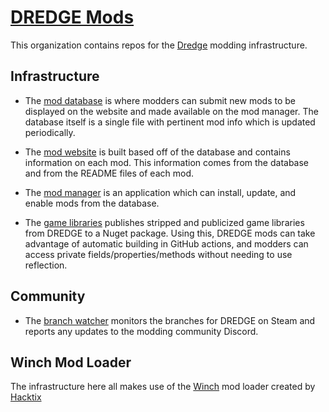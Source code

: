 # [DREDGE Mods](https://dredgemods.com)

This organization contains repos for the [Dredge](https://store.steampowered.com/app/1562430/DREDGE/) modding infrastructure. 

## Infrastructure

- The [mod database](https://github.com/DREDGE-Mods/DredgeModDatabase) is where modders can submit new mods to be displayed on the website and made available on the mod manager. 
The database itself is a single file with pertinent mod info which is updated periodically.

- The [mod website](https://github.com/DREDGE-Mods/DredgeModsWebsite) is built based off of the database and contains information on each mod. This information comes from the database and from the README files of each mod.

- The [mod manager](https://github.com/DREDGE-Mods/DredgeModManager) is an application which can install, update, and enable mods from the database.

- The [game libraries](https://github.com/DREDGE-Mods/DredgeGameLibs) publishes stripped and publicized game libraries from DREDGE to a Nuget package. 
Using this, DREDGE mods can take advantage of automatic building in GitHub actions, and modders can access private fields/properties/methods without needing to use reflection.

## Community

- The [branch watcher](https://github.com/DREDGE-Mods/DredgeBranchWatcher) monitors the branches for DREDGE on Steam and reports any updates to the modding community Discord.

## Winch Mod Loader

The infrastructure here all makes use of the [Winch](https://github.com/Hacktix/Winch) mod loader created by [Hacktix](https://github.com/Hacktix)
